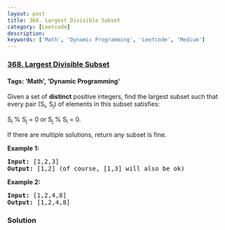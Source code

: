 ```yaml
---
layout: post
title: 368. Largest Divisible Subset
category: [Leetcode]
description: 
keywords: ['Math', 'Dynamic Programming', 'Leetcode', 'Medium']
---
```

### [368. Largest Divisible Subset](https://leetcode.com/problems/largest-divisible-subset)

#### Tags: 'Math', 'Dynamic Programming'

<div class="content__u3I1 question-content__JfgR"><div><p>Given a set of <b>distinct</b> positive integers, find the largest subset such that every pair (S<sub>i</sub>, S<sub>j</sub>) of elements in this subset satisfies:</p>
<p>S<sub>i</sub> % S<sub>j</sub> = 0 or S<sub>j</sub> % S<sub>i</sub> = 0.</p>
<p>If there are multiple solutions, return any subset is fine.</p>
<p><strong>Example 1:</strong></p>
<div>
<pre><strong>Input: </strong><span id="example-input-1-1">[1,2,3]</span>
<strong>Output: </strong><span id="example-output-1">[1,2] </span>(of course, [1,3] will also be ok)
</pre>
<div>
<p><strong>Example 2:</strong></p>
<pre><strong>Input: </strong><span id="example-input-2-1">[1,2,4,8]</span>
<strong>Output: </strong><span id="example-output-2">[1,2,4,8]</span>
</pre>
</div>
</div></div></div>

### Solution
